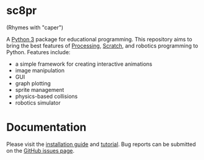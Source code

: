 # sc8pr
(Rhymes with "caper")

A [Python 3](http://www.python.org) package for educational programming. This repository aims to bring the best features of [Processing](http://www.processing.org), [Scratch](http://scratch.mit.edu), and robotics programming to Python. Features include:
* a simple framework for creating interactive animations
* image manipulation
* GUI
* graph plotting
* sprite management
* physics-based collisions
* robotics simulator

# Documentation
Please visit the [installation guide](http://dmaccarthy.github.io/sc8pr/?show=Install) and [tutorial](http://dmaccarthy.github.io/sc8pr/?tutorial=Home). Bug reports can be submitted on the [GitHub issues page](https://github.com/dmaccarthy/sc8pr/issues). 
